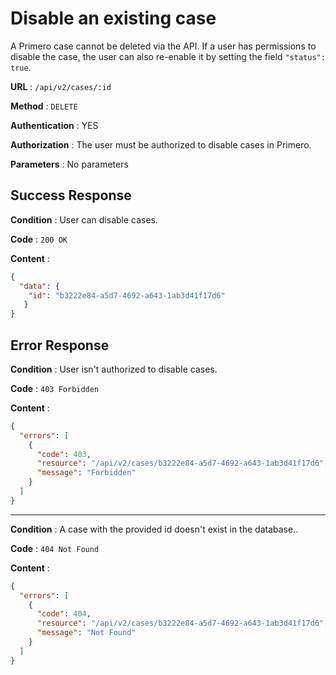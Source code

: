 <!-- Copyright (c) 2014 - 2023 UNICEF. All rights reserved. -->

# Disable an existing case

A Primero case cannot be deleted via the API. If a user has permissions to disable the case,
the user can also re-enable it by setting the field `"status": true`.

**URL** : `/api/v2/cases/:id`

**Method** : `DELETE`

**Authentication** : YES

**Authorization** : The user must be authorized to disable cases in Primero. 

**Parameters** : No parameters 

## Success Response

**Condition** : User can disable cases.   

**Code** : `200 OK`

**Content** :

```json
{
  "data": {
    "id": "b3222e84-a5d7-4692-a643-1ab3d41f17d6"
   }
}
```

## Error Response

**Condition** : User isn't authorized to disable cases. 

**Code** : `403 Forbidden`

**Content** :

```json
{
  "errors": [
    {
      "code": 403,
      "resource": "/api/v2/cases/b3222e84-a5d7-4692-a643-1ab3d41f17d6",
      "message": "Forbidden"
    }
  ]
}
```

---

**Condition** : A case with the provided id doesn't exist in the database.. 

**Code** : `404 Not Found`

**Content** :

```json
{
  "errors": [
    {
      "code": 404,
      "resource": "/api/v2/cases/b3222e84-a5d7-4692-a643-1ab3d41f17d6",
      "message": "Not Found"
    }
  ]
}
```